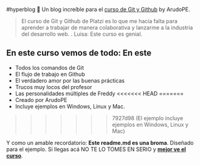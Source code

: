 #hyperblog 💚
Un blog increíble para el [curso de Git y Github](https://platzi.com/clases/git-github/ "curso de Git y Github") by ArudoPE.
>El curso de Git y Github de Platzi es lo que me hacía falta para aprender a trabajar de manera colaborativa y lanzarme a la industria del desarrollo web.
> . Luisa: Este curso es genial.

## En este curso vemos de todo: En este
* Todos los comandos de Git
* El flujo de trabajo en Github
* El verdadero amor por las buenas prácticas
* Trucos muy locos del profesor
* Las personalidades múltiples de Freddy
<<<<<<< HEAD
=======
* Creado por ArudoPE
* Incluye ejemplos en Windows, Linux y Mac.
>>>>>>> 7927d98 (El ejemplo incluye ejemplos en Windows, Linux y Mac)

Y como un amable recordatorio: **Este readme.md es una broma**. Diseñado para el ejemplo. Si llegas acá NO TE LO TOMES EN SERIO y [**mejor ve el curso**](https://platzi.com/clases/git-github/ "mejor ve el curso").